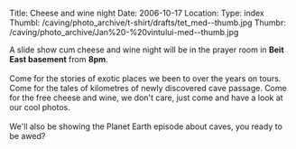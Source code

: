Title: Cheese and wine night
Date: 2006-10-17
Location: 
Type: index
Thumbl: /caving/photo_archive/t-shirt/drafts/tet_med--thumb.jpg
Thumbr: /caving/photo_archive/Jan%20-%20vintului-med--thumb.jpg

A slide show cum cheese and wine night will be in the prayer room in <b>Beit East basement</b> from <b>8pm</b>.<br><br>Come for the stories of exotic places we been to over the years on tours. Come for the tales of kilometres of newly discovered cave passage. Come for the free cheese and wine, we don't care, just come and have a look at our cool photos.<br><br>We'll also be showing the Planet Earth episode about caves, you ready to be awed?
